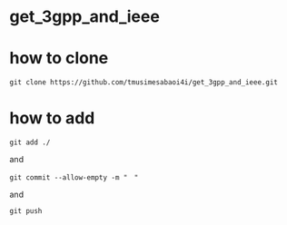 # get_3gpp_and_ieee

# how to clone

```
git clone https://github.com/tmusimesabaoi4i/get_3gpp_and_ieee.git
```

# how to add

```
git add ./
```

and

```
git commit --allow-empty -m "　"
```

and

```
git push
```